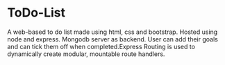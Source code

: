 # ToDo-List
A web-based to do list made using html, css and bootstrap. Hosted using node and express. Mongodb server as backend. User can add their goals and can tick them off when completed.Express Routing  is used to dynamically create modular, mountable route handlers.
